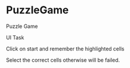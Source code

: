 # PuzzleGame

Puzzle Game

UI Task

Click on start and remember the highlighted cells

Select the correct cells otherwise will be failed.
